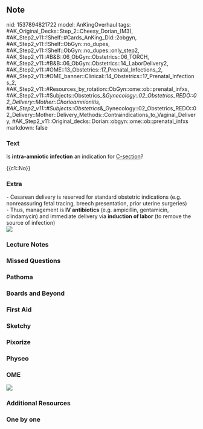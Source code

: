 ## Note
nid: 1537894821722
model: AnKingOverhaul
tags: #AK_Original_Decks::Step_2::Cheesy_Dorian_(M3), #AK_Step2_v11::!Shelf::#Cards_AnKing_Did::2obgyn, #AK_Step2_v11::!Shelf::ObGyn::no_dupes, #AK_Step2_v11::!Shelf::ObGyn::no_dupes::only_step2, #AK_Step2_v11::#B&B::06_ObGyn::Obstetrics::06_TORCH, #AK_Step2_v11::#B&B::06_ObGyn::Obstetrics::14_LaborDelivery2, #AK_Step2_v11::#OME::13_Obstetrics::17_Prenatal_Infections_2, #AK_Step2_v11::#OME_banner::Clinical::14_Obstetrics::17_Prenatal_Infections_2, #AK_Step2_v11::#Resources_by_rotation::ObGyn::ome::ob::prenatal_infxs, #AK_Step2_v11::#Subjects::Obstetrics_&_Gynecology::02_Obstetrics_REDO::02_Delivery::Mother::Chorioamnionitis, #AK_Step2_v11::#Subjects::Obstetrics_&_Gynecology::02_Obstetrics_REDO::02_Delivery::Mother::Delivery_Methods::Contraindications_to_Vaginal_Delivery, #AK_Step2_v11::Original_decks::Dorian::obgyn::ome::ob::prenatal_infxs
markdown: false

### Text
Is <b>intra-amniotic infection</b> an indication for
<u>C-section</u>?
<div>
  {{c1::No}}
</div>

### Extra
<div>
  <div>
    - Cesarean delivery is reserved for standard obstetric
    indications (e.g. nonreassuring fetal tracing, breech
    presentation, prior uterine surgeries)
  </div>
  <div>
    - Thus, management is <b>IV antibiotics</b> (e.g. ampicillin,
    gentamicin, clindamycin) and immediate delivery via
    <b>induction of labor</b> (to remove the source of infection)
  </div>
</div><img src="paste-60060822667267.jpg">

### Lecture Notes


### Missed Questions


### Pathoma


### Boards and Beyond


### First Aid


### Sketchy


### Pixorize


### Physeo


### OME
<div class="ome-widget">
  <a href=
  "https://onlinemeded.org/spa/obstetrics/prenatal-infections-2/acquire?ref=anki">
  <img src="_OME_AnkiFlashcards_Lesson_4.png"></a>
</div>

### Additional Resources


### One by one

